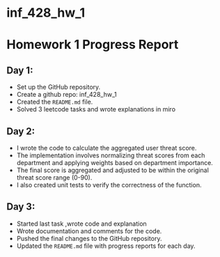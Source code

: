 # inf_428_hw_1





# Homework 1 Progress Report

## Day 1: 
- Set up the GitHub repository.
- Create a github repo: inf_428_hw_1
- Created the `README.md` file.
- Solved 3 leetcode tasks and wrote explanations
 in miro

## Day 2:
- I wrote the code to calculate the aggregated user threat score.
- The implementation involves normalizing threat scores from each department and applying weights based on department importance.
- The final score is aggregated and adjusted to be within the original threat score range (0-90).
- I also created unit tests to verify the correctness of the function.



## Day 3:
- Started last task  ,wrote code and explanation
- Wrote documentation and comments for the code.
- Pushed the final changes to the GitHub repository.
- Updated the `README.md` file with progress reports for each day.
